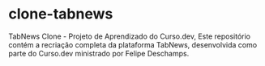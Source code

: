 # clone-tabnews

TabNews Clone - Projeto de Aprendizado do Curso.dev, Este repositório contém a recriação completa da plataforma TabNews, desenvolvida como parte do Curso.dev ministrado por Felipe Deschamps.
